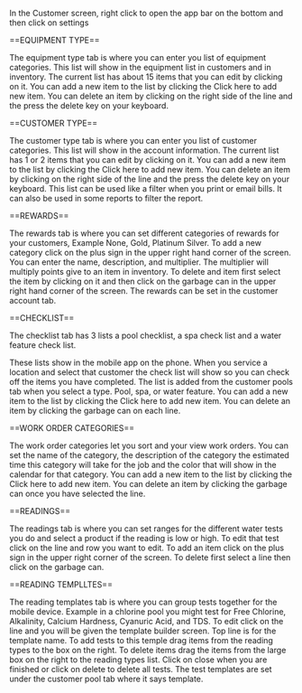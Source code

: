In the Customer screen, right click to open the app bar on the bottom and then click on settings





==EQUIPMENT TYPE==



  The equipment type tab is where you can enter you list of equipment categories. This list will show in the equipment list in customers and in inventory. The current list has about 15 items that you can edit by clicking on it. You can add a new item to the list by clicking the Click here to add new item. You can delete an item by clicking on the right side of the line and the press the delete key on your keyboard.

  


==CUSTOMER TYPE==



  The customer type tab is where you can enter you list of customer categories. This list will show in the account information. The current list has 1 or 2 items that you can edit by clicking on it. You can add a new item to the list by clicking the Click here to add new item. You can delete an item by clicking on the right side of the line and the press the delete key on your keyboard. This list can be used like a filter when you print or email bills. It can also be used in some reports to filter the report.






==REWARDS==



  The rewards tab is where you can set different categories of rewards for your customers, Example None, Gold, Platinum Silver. To add a new category click on the plus sign in the upper right hand corner of the screen. You can enter the name, description, and multiplier. The multiplier will multiply points give to an item in inventory. To delete and item first select the item by clicking on it and then click on the garbage can in the upper right hand corner of the screen. The rewards can be set in the customer account tab.




==CHECKLIST==



  The checklist tab has 3 lists a pool checklist, a spa check list and a water feature check list.

  These lists show in the mobile app on the phone. When you service a location and select that customer the check list will show so you can check off the items you have completed. The list is added from the customer pools tab when you select a type. Pool, spa, or water feature. You can add a new item to the list by clicking the Click here to add new item. You can delete an item by clicking the garbage can on each line.




==WORK ORDER CATEGORIES==



  The work order categories let you sort and your view work orders. You can set the name of the category, the description of the category the estimated time this category will take for the job and the color that will show in the calendar for that category. You can add a new item to the list by clicking the Click here to add new item. You can delete an item by clicking the garbage can once you have selected the line.

  


==READINGS==



  The readings tab is where you can set ranges for the different water tests you do and select a product if the reading is low or high. To edit that test click on the line and row you want to edit. To add an item click on the plus sign in the upper right corner of the screen. To delete first select a line then click on the garbage can.




==READING TEMPLLTES==



  The reading templates tab is where you can group tests together for the mobile device. Example in a chlorine pool you might test for Free Chlorine, Alkalinity, Calcium Hardness, Cyanuric Acid, and TDS. To edit click on the line and you will be given the template builder screen. Top line is for the template name. To add tests to this temple drag items from the reading types to the box on the right. To delete items drag the items from the large box on the right to the reading types list. Click on close when you are finished or click on delete to delete all tests. The test templates are set under the customer pool tab where it says template.


